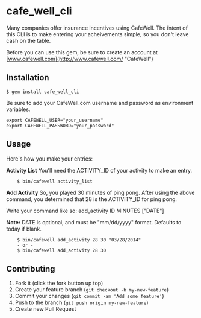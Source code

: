 # cafe_well_cli

Many companies offer insurance incentives using CafeWell.  The intent of this
CLI is to make entering your acheivements simple, so you don't leave cash
on the table.

Before you can use this gem, be sure to create an account at [www.cafewell.com](http://www.cafewell.com/ "CafeWell")

## Installation

    $ gem install cafe_well_cli

Be sure to add your CafeWell.com username and password as environment variables.
``` .bashrc
export CAFEWELL_USER="your_username"
export CAFEWELL_PASSWORD="your_password"
```

## Usage

Here's how you make your entries:

**Activity List** You'll need the ACTIVITY_ID of your activity to make an entry.
``` console
    $ bin/cafewell activity_list
```
**Add Activity** So, you played 30 minutes of ping pong.  After using the above command, you determined that 28 is the ACTIVITY_ID for ping pong.

Write your command like so: add_activity ID MINUTES ["DATE"]

**Note:** DATE is optional, and must be "mm/dd/yyyy" format.  Defaults to today if blank.
``` console
    $ bin/cafewell add_activity 28 30 "03/28/2014"
    - or -
    $ bin/cafewell add_activity 28 30
```


## Contributing

1. Fork it (click the fork button up top)
2. Create your feature branch (`git checkout -b my-new-feature`)
3. Commit your changes (`git commit -am 'Add some feature'`)
4. Push to the branch (`git push origin my-new-feature`)
5. Create new Pull Request
